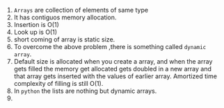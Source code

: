 1. `Arrays` are collection of elements of same type
2. It has contiguos memory allocation.
4. Insertion is O(1)
5. Look up is O(1)
6. short coming of array is static size.
7. To overcome the above problem ,there is something called `dynamic array`.
8. Default size is allocated when you create a array, and when the array gets filled the memory get allocated gets doubled in a new array and that array gets inserted with the values of earlier array. Amortized time complexity of filling is still O(1).
9. In `python` the lists are nothing but dynamic arrays.
10. 
